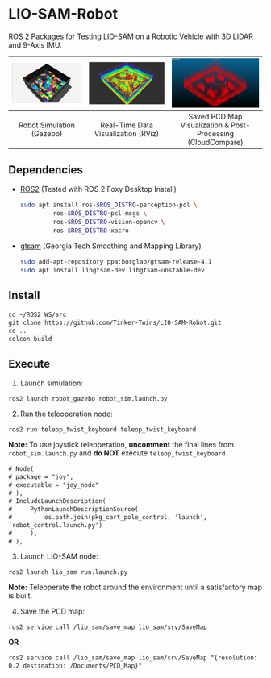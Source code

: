 # LIO-SAM-Robot

ROS 2 Packages for Testing LIO-SAM on a Robotic Vehicle with 3D LIDAR and 9-Axis IMU.

| <img src="media/gazebo.png" width="500"> | <img src="media/rviz.png" width="500"> | <img src="media/cloudcompare.png" width="500"> |
|:--------:|:--------:|:--------:|
| Robot Simulation (Gazebo) | Real-Time Data Visualization (RViz) | Saved PCD Map Visualization & Post-Processing (CloudCompare) |

## Dependencies

- [ROS2](https://docs.ros.org/en/foxy/Installation.html) (Tested with ROS 2 Foxy Desktop Install)
  ```bash
  sudo apt install ros-$ROS_DISTRO-perception-pcl \
		   ros-$ROS_DISTRO-pcl-msgs \
		   ros-$ROS_DISTRO-vision-opencv \
		   ros-$ROS_DISTRO-xacro
  ```
- [gtsam](https://gtsam.org/get_started) (Georgia Tech Smoothing and Mapping Library)
  ```bash
  sudo add-apt-repository ppa:borglab/gtsam-release-4.1
  sudo apt install libgtsam-dev libgtsam-unstable-dev
  ```

## Install

  ```
  cd ~/ROS2_WS/src
  git clone https://github.com/Tinker-Twins/LIO-SAM-Robot.git
  cd ..
  colcon build
  ```

## Execute

1. Launch simulation:
```
ros2 launch robot_gazebo robot_sim.launch.py
```

2. Run the teleoperation node:
```
ros2 run teleop_twist_keyboard teleop_twist_keyboard
```
**Note:** To use joystick teleoperation, **uncomment** the final lines from `robot_sim.launch.py` and **do NOT** execute `teleop_twist_keyboard`
```
# Node(
# package = "joy",
# executable = "joy_node"
# ),
# IncludeLaunchDescription(
#     PythonLaunchDescriptionSource(
#         os.path.join(pkg_cart_pole_control, 'launch', 'robot_control.launch.py')
#     ),
# ),
```

3. Launch LIO-SAM node:
```
ros2 launch lio_sam run.launch.py
```
**Note:** Teleoperate the robot around the environment until a satisfactory map is built.

4. Save the PCD map:
```
ros2 service call /lio_sam/save_map lio_sam/srv/SaveMap
```
**OR**
```
ros2 service call /lio_sam/save_map lio_sam/srv/SaveMap "{resolution: 0.2 destination: /Documents/PCD_Map}"
```
